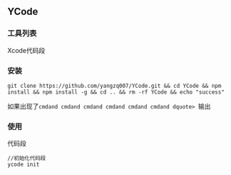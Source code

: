 ## YCode

### 工具列表

Xcode代码段

### 安装

	git clone https://github.com/yangzq007/YCode.git && cd YCode && npm install && npm install -g && cd .. && rm -rf YCode && echo "success"

如果出现了`cmdand cmdand cmdand cmdand cmdand cmdand dquote> `输出

### 使用

代码段
	
	//初始化代码段
	ycode init